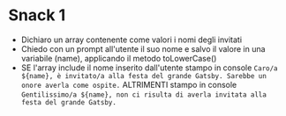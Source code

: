 # Snack 1
- Dichiaro un array contenente come valori i nomi degli invitati
- Chiedo con un prompt all'utente il suo nome e salvo il valore in una variabile (name), applicando il metodo toLowerCase()
- SE l'array include il nome inserito dall'utente
    stampo in console `Caro/a ${name}, è invitato/a alla festa del grande Gatsby. Sarebbe un onore averla come ospite.`
  ALTRIMENTI
    stampo in console `Gentilissimo/a ${name}, non ci risulta di averla invitata alla festa del grande Gatsby.`
